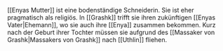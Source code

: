 [[Enyas Mutter]] ist eine bodenständige Schneiderin. Sie ist eher pragmatisch als religiös.
In [[Grashk]] trifft sie ihren zukünftigen [[Enyas Vater|Ehemann]], wo sie auch ihre [[Enya]] zusammen bekommen. Kurz nach der Geburt ihrer Tochter müssen sie aufgrund des [[Massaker von Grashk|Massakers von Grashk]] nach [[Uthlin]] fliehen.